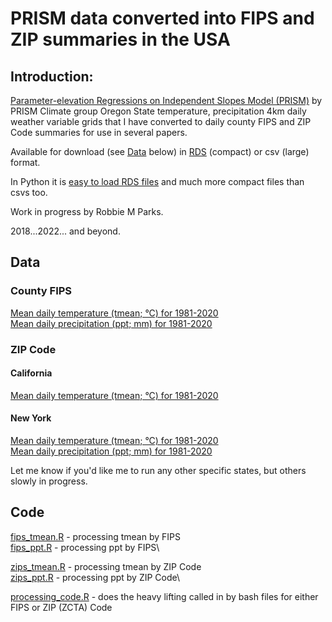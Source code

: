 # PRISM data converted into FIPS and ZIP summaries in the USA

## Introduction:
[Parameter-elevation Regressions on Independent Slopes Model (PRISM)](https://prism.oregonstate.edu/recent/) by PRISM Climate group Oregon State temperature, precipitation 4km daily weather variable grids that I have converted to daily county FIPS and ZIP Code summaries for use in several papers.

Available for download (see [Data](#Data) below) in [RDS](https://www.r-bloggers.com/2016/12/remember-to-use-the-rds-format/) (compact) or csv (large) format.

In Python it is [easy to load RDS files](https://stackoverflow.com/questions/40996175/loading-a-rds-file-in-pandas) and much more compact files than csvs too.

Work in progress by Robbie M Parks.

2018...2022... and beyond.

## Data

### County FIPS

[Mean daily temperature (tmean; °C) for 1981-2020](https://github.com/rmp15/PRISM-grids-into-FIPS-ZIP-USA/tree/main/output/fips/tmean) \
[Mean daily precipitation (ppt; mm) for 1981-2020](https://github.com/rmp15/PRISM-grids-into-FIPS-ZIP-USA/tree/main/output/fips/ppt) 

### ZIP Code

#### California

[Mean daily temperature (tmean; °C) for 1981-2020](https://github.com/rmp15/PRISM-grids-into-FIPS-ZIP-USA/tree/main/output/zip/06/tmean)

#### New York

[Mean daily temperature (tmean; °C) for 1981-2020](https://github.com/rmp15/PRISM-grids-into-FIPS-ZIP-USA/tree/main/output/zip/36/tmean) \
[Mean daily precipitation (ppt; mm) for 1981-2020](https://github.com/rmp15/PRISM-grids-into-FIPS-ZIP-USA/tree/main/output/zip/36/ppt)

Let me know if you'd like me to run any other specific states, but others slowly in progress.

## Code

[fips_tmean.R](https://github.com/rmp15/PRISM-grids-into-FIPS-ZIP-USA/blob/main/prog/02_grid_county_intersection/fips_tmean.R) - processing tmean by FIPS\
[fips_ppt.R](https://github.com/rmp15/PRISM-grids-into-FIPS-ZIP-USA/blob/main/prog/02_grid_county_intersection/fips_ppt.R) - processing ppt by FIPS\

[zips_tmean.R](https://github.com/rmp15/PRISM-grids-into-FIPS-ZIP-USA/blob/main/prog/02_grid_county_intersection/zips_tmean.R) - processing tmean by ZIP Code\
[zips_ppt.R](https://github.com/rmp15/PRISM-grids-into-FIPS-ZIP-USA/blob/main/prog/02_grid_county_intersection/zips_ppt.R) - processing ppt by ZIP Code\

[processing_code.R](https://github.com/rmp15/PRISM-grids-into-FIPS-ZIP-USA/blob/main/prog/02_grid_county_intersection/processing_code.R) - does the heavy lifting called in by bash files for either FIPS or ZIP (ZCTA) Code
